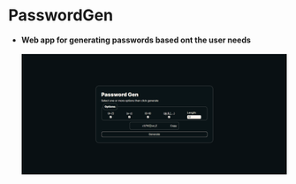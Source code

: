 # PasswordGen
- **Web app for generating passwords based ont the user needs** <br><br>
![passwordGen](assets/Screenshot%202025-10-30%20140943.png)
